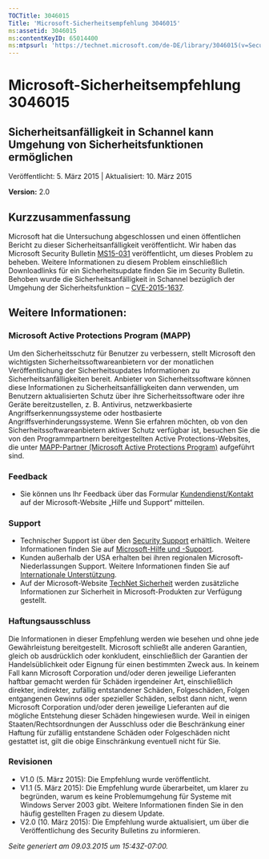 ```yaml
---
TOCTitle: 3046015
Title: 'Microsoft-Sicherheitsempfehlung 3046015'
ms:assetid: 3046015
ms:contentKeyID: 65014400
ms:mtpsurl: 'https://technet.microsoft.com/de-DE/library/3046015(v=Security.10)'
---
```


Microsoft-Sicherheitsempfehlung 3046015
=======================================

Sicherheitsanfälligkeit in Schannel kann Umgehung von Sicherheitsfunktionen ermöglichen
---------------------------------------------------------------------------------------

Veröffentlicht: 5. März 2015 | Aktualisiert: 10. März 2015

**Version:** 2.0

Kurzzusammenfassung
-------------------

Microsoft hat die Untersuchung abgeschlossen und einen öffentlichen Bericht zu dieser Sicherheitsanfälligkeit veröffentlicht. Wir haben das Microsoft Security Bulletin [MS15-031](https://technet.microsoft.com/de-de/library/security/ms15-031) veröffentlicht, um dieses Problem zu beheben. Weitere Informationen zu diesem Problem einschließlich Downloadlinks für ein Sicherheitsupdate finden Sie im Security Bulletin. Behoben wurde die Sicherheitsanfälligkeit in Schannel bezüglich der Umgehung der Sicherheitsfunktion – [CVE-2015-1637](https://www.cve.mitre.org/cgi-bin/cvename.cgi?name=cve-2015-1637).

Weitere Informationen:
----------------------

### Microsoft Active Protections Program (MAPP)

Um den Sicherheitsschutz für Benutzer zu verbessern, stellt Microsoft den wichtigsten Sicherheitssoftwareanbietern vor der monatlichen Veröffentlichung der Sicherheitsupdates Informationen zu Sicherheitsanfälligkeiten bereit. Anbieter von Sicherheitssoftware können diese Informationen zu Sicherheitsanfälligkeiten dann verwenden, um Benutzern aktualisierten Schutz über ihre Sicherheitssoftware oder ihre Geräte bereitzustellen, z. B. Antivirus, netzwerkbasierte Angriffserkennungssysteme oder hostbasierte Angriffsverhinderungssysteme. Wenn Sie erfahren möchten, ob von den Sicherheitssoftwareanbietern aktiver Schutz verfügbar ist, besuchen Sie die von den Programmpartnern bereitgestellten Active Protections-Websites, die unter [MAPP-Partner (Microsoft Active Protections Program)](https://technet.microsoft.com/de-de/security/dn467918) aufgeführt sind.

### Feedback

-   Sie können uns Ihr Feedback über das Formular [Kundendienst/Kontakt](https://support.microsoft.com/kb/?scid=sw;en;1257&amp;showpage=1&amp;ws=technet&amp;sd=tech) auf der Microsoft-Website „Hilfe und Support“ mitteilen.

### Support

-   Technischer Support ist über den [Security Support](https://consumersecuritysupport.microsoft.com/default.aspx?mkt=de-de) erhältlich. Weitere Informationen finden Sie auf [Microsoft-Hilfe und -Support](https://support.microsoft.com/?ln=de).
-   Kunden außerhalb der USA erhalten bei ihren regionalen Microsoft-Niederlassungen Support. Weitere Informationen finden Sie auf [Internationale Unterstützung](https://go.microsoft.com/fwlink/?linkid=21155).
-   Auf der Microsoft-Website [TechNet Sicherheit](https://technet.microsoft.com/de-de/security/default.aspx) werden zusätzliche Informationen zur Sicherheit in Microsoft-Produkten zur Verfügung gestellt.

### Haftungsausschluss

Die Informationen in dieser Empfehlung werden wie besehen und ohne jede Gewährleistung bereitgestellt. Microsoft schließt alle anderen Garantien, gleich ob ausdrücklich oder konkludent, einschließlich der Garantien der Handelsüblichkeit oder Eignung für einen bestimmten Zweck aus. In keinem Fall kann Microsoft Corporation und/oder deren jeweilige Lieferanten haftbar gemacht werden für Schäden irgendeiner Art, einschließlich direkter, indirekter, zufällig entstandener Schäden, Folgeschäden, Folgen entgangenen Gewinns oder spezieller Schäden, selbst dann nicht, wenn Microsoft Corporation und/oder deren jeweilige Lieferanten auf die mögliche Entstehung dieser Schäden hingewiesen wurde. Weil in einigen Staaten/Rechtsordnungen der Ausschluss oder die Beschränkung einer Haftung für zufällig entstandene Schäden oder Folgeschäden nicht gestattet ist, gilt die obige Einschränkung eventuell nicht für Sie.

### Revisionen

-   V1.0 (5. März 2015): Die Empfehlung wurde veröffentlicht.
-   V1.1 (5. März 2015): Die Empfehlung wurde überarbeitet, um klarer zu begründen, warum es keine Problemumgehung für Systeme mit Windows Server 2003 gibt. Weitere Informationen finden Sie in den häufig gestellten Fragen zu diesem Update.
-   V2.0 (10. März 2015): Die Empfehlung wurde aktualisiert, um über die Veröffentlichung des Security Bulletins zu informieren.

*Seite generiert am 09.03.2015 um 15:43Z-07:00.*
